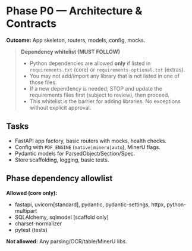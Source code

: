 # Phase P0 — Architecture & Contracts
**Outcome:** App skeleton, routers, models, config, mocks.

> **Dependency whitelist (MUST FOLLOW)**
>
> - Python dependencies are allowed **only** if listed in `requirements.txt` (core) or `requirements-optional.txt` (extras).
> - You may not add/import any library that is not listed in one of those files.
> - If a new dependency is needed, STOP and update the requirements files first (subject to review), then proceed.
> - This whitelist is the barrier for adding libraries. No exceptions without explicit approval.


## Tasks
- FastAPI app factory, basic routers with mocks, health checks.
- Config with `PDF_ENGINE` (`native|mineru|auto`), MinerU flags.
- Pydantic models for ParsedObject/Section/Spec.
- Store scaffolding, logging, basic tests.

## Phase dependency allowlist

**Allowed (core only):**
- fastapi, uvicorn[standard], pydantic, pydantic-settings, httpx, python-multipart
- SQLAlchemy, sqlmodel (scaffold only)
- charset-normalizer
- pytest (tests)

**Not allowed:** Any parsing/OCR/table/MinerU libs.

